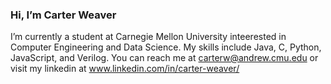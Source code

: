 ### Hi, I’m Carter Weaver 
I’m currently a student at Carnegie Mellon University inteerested in Computer Engineering and Data Science.
My skills include Java, C, Python, JavaScript, and Verilog.
You can reach me at carterw@andrew.cmu.edu or visit my linkedin at www.linkedin.com/in/carter-weaver/

<!---
carterw16/carterw16 is a ✨ special ✨ repository because its `README.md` (this file) appears on your GitHub profile.
You can click the Preview link to take a look at your changes.
--->
